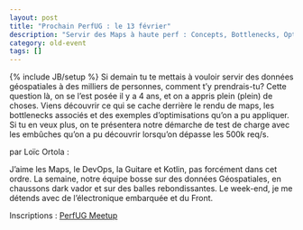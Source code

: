 ```yaml
---
layout: post
title: "Prochain PerfUG : le 13 février"
description: "Servir des Maps à haute perf : Concepts, Bottlenecks, Optimisations et Tests à l’échelle"
category: old-event
tags: []
---
```

{% include JB/setup %}
Si demain tu te mettais à vouloir servir des données géospatiales à des milliers de personnes, comment t’y prendrais-tu?
Cette question là, on se l’est posée il y a 4 ans, et on a appris plein (plein) de choses.
Viens découvrir ce qui se cache derrière le rendu de maps, les bottlenecks associés et des exemples d’optimisations qu’on a pu appliquer.
Si tu en veux plus, on te présentera notre démarche de test de charge avec les embûches qu’on a pu découvrir lorsqu’on dépasse les 500k req/s.

<!-- more -->
par Loïc Ortola :

J’aime les Maps, le DevOps, la Guitare et Kotlin, pas forcément dans cet ordre.
La semaine, notre équipe bosse sur des données Géospatiales, en chaussons dark vador et sur des balles rebondissantes.
Le week-end, je me détends avec de l’électronique embarquée et du Front.

Inscriptions : [PerfUG Meetup](https://www.meetup.com/fr-FR/PerfUG/events/254607740/)
